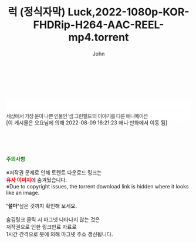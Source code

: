 ﻿---
layout: post
title:  "럭 (정식자막) Luck,2022-1080p-KOR-FHDRip-H264-AAC-REEL-mp4.torrent"
author: John
categories: [ 영화 ]
tags: [  ]
image:  
description: "럭 (정식자막) Luck,2022-1080p-KOR-FHDRip-H264-AAC-REEL-mp4 torrent 정보 공유"
toc: true
toc_sticky: true
---

<br>
<div class="view-img">
<a class="view_image" href="https://torrentmobile60.com/bbs/view_image.php?fn=%2Fdata%2Ffile%2Fmovie%2F3735182707_Y2ZDmcyr_9910486ec3fa3faf182d958e79fd80c6874d92ba.jpg" target="_blank"><img alt="" class="img-tag" content="https://torrentmobile60.com/data/file/movie/3735182707_Y2ZDmcyr_9910486ec3fa3faf182d958e79fd80c6874d92ba.jpg" itemprop="image" src="https://torrentmobile60.com/data/file/movie/3735182707_Y2ZDmcyr_9910486ec3fa3faf182d958e79fd80c6874d92ba.jpg"/></a><a class="view_image" href="https://torrentmobile60.com/bbs/view_image.php?fn=%2Fdata%2Ffile%2Fmovie%2F3735182707_hnT2bY1G_40822fabd5f1a1132f16ed35436c94912edd584d.jpg" target="_blank"><img alt="" class="img-tag" content="https://torrentmobile60.com/data/file/movie/3735182707_hnT2bY1G_40822fabd5f1a1132f16ed35436c94912edd584d.jpg" itemprop="image" src="https://torrentmobile60.com/data/file/movie/3735182707_hnT2bY1G_40822fabd5f1a1132f16ed35436c94912edd584d.jpg"/></a></div><div class="view-content" itemprop="description">
<p><br/></p><div class="title_area" style="margin:0px 0px 9px;padding:0px;list-style:none;font-size:12px;font-family:'나눔고딕', NanumGothic, '돋움', Dotum, Helvetica, 'AppleSDGothicNeo-Medium', AppleGothic, sans-serif;height:30px;float:none;background-color:rgb(255,255,255);"><h4 class="h_story" style="margin:5px 10px 0px 0px;padding:0px;list-style:none;font-size:12px;font-family:'돋움', sans-serif;height:18px;width:49px;background:url(&quot;https://ssl.pstatic.net/static/movie/2020/10/h_tx_sp5.png&quot;) no-repeat 0px -17px;float:left;"><strong class="blind" style="margin:0px;padding:0px;list-style:none;font-size:0px;font-family:inherit;color:inherit;width:1px;height:1px;line-height:0;">줄거리</strong></h4></div><p class="con_tx" style="margin-top:-7px;margin-bottom:-6px;list-style:none;font-size:14px;font-family:'나눔고딕', NanumGothic, '돋움', Dotum, Helvetica, 'AppleSDGothicNeo-Medium', AppleGothic, sans-serif;color:rgb(51,51,51);background-image:url(&quot;https://ssl.pstatic.net/static/movie/2014/01/blank.gif&quot;);letter-spacing:-1px;line-height:25px;background-color:rgb(255,255,255);">세상에서 가장 운이 나쁜 인물인 '샘 그린필드'의 이야기를 다룬 애니메이션</p>
<div class="content_move">[이 게시물은 요요님에 의해 2022-08-09 16:21:23 애니·만화에서 이동 됨]</div> </div>
    
<br><br><br>
<p data-ke-size="size16"><b><span style="color: green;">주의사항</span></b><br /><br />※저작권 문제로 인해 토렌트 다운로드 링크는<br /><b><span style="color: red;">유사 이미지</span></b>에 숨겨뒀습니다.<br />※Due to copyright issues, the torrent download link is hidden where it looks like an image.<br /><br /><b>'설마'</b>싶은 것까지 확인해 보세요.<br /><br />숨김링크 클릭 시 마그넷 나타나지 않는 것은<br />저작권으로 인한 링크만료 자료로<br />1시간 간격으로 봇에 의해 마그넷 주소 갱신됩니다.</p>
